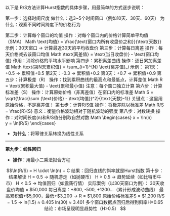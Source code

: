 以下是 R/S方法计算Hurst指数的具体步骤，用最简单的方式逐步说明：

第一步：选择时间尺度
做什么：选3~5个时间窗口（例如10天、30天、60天）
为什么：观察不同时间跨度下的价格行为

第二步：计算每个窗口的均值
操作：对每个窗口内的价格计算简单平均值（SMA）
Math
\text{均值} = \frac{\text{窗口内所有收盘价之和}}{\text{天数}}
示例：30天窗口 → 计算最近30天的平均收盘价
第三步：计算每日离差
操作：每天价格减去该窗口均值
Math
\text{离差值} = \text{当日收盘价} - \text{窗口均值}
作用：消除价格的平均水平影响
第四步：累积离差曲线
操作：逐日累加离差值
Math
\text{第N天累积值} = \sum_{i=1}^{N} \text{离差值}_i
示例： 第1天：+0.5 → 累积值+0.5 第2天：-0.3 → 累积值+0.2 第3天：+0.7 → 累积值+0.9
第五步：计算极差（R）
操作：找到累积曲线的最高点和最低点，计算差值
Math
R = \text{累积最大值} - \text{累积最小值}
注意：每个窗口独立计算
第六步：计算标准差（S）
操作：计算原始价格（非离差值）在窗口内的标准差
Math
S = \sqrt{\frac{\sum (\text{价格} - \text{均值})^2}{\text{天数}-1}}
关键点：这里用原始价格，不是离差值！
第七步：计算R/S值
操作：将极差除以标准差
Math
R/S = \frac{R}{S}
意义：衡量价格波动相对于随机波动的强度
第八步：对数转换
操作：对时间长度(n)和R/S值分别取自然对数
Math
\begin{cases}
x = \ln(n) \
y = \ln(R/S)
\end{cases}

 - **为什么**：将幂律关系转换为线性关系

---

 **第九步：线性回归**
- **操作**：用最小二乘法拟合方程
```math
\ln(R/S) = H \cdot \ln(n) + C
结果：回归直线的斜率就是Hurst指数
第十步：结果解读
H = 0.5 → 随机游走（如抛硬币）
H > 0.5 → 趋势延续（如比特币牛市）
H < 0.5 → 均值回归（如震荡行情）
实际案例（以30天窗口为例）：
30天收盘价均值 = $50,000
每日离差：+800, -500, +1200...（累计形成波动曲线）
最高累积值+$5,000，最低+$3,200 → R = $1,800
原始价格标准差S = $1,200
R/S = 1.5 → ln(1.5) ≈ 0.405
ln(30) ≈ 3.401
多个窗口数据点回归后得到斜率H=0.65
结论：市场呈现明显趋势性（H>0.5）
